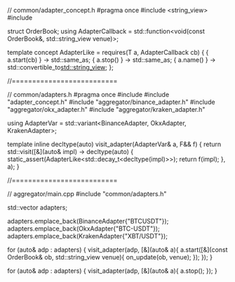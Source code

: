 // common/adapter_concept.h
#pragma once
#include <string_view>
#include <functional>

struct OrderBook; 
using AdapterCallback = std::function<void(const OrderBook&, std::string_view venue)>;

template<class T>
concept AdapterLike = requires(T a, AdapterCallback cb) {
  { a.start(cb) } -> std::same_as<void>;
  { a.stop()  } -> std::same_as<void>;
  { a.name()  } -> std::convertible_to<std::string_view>;
};

//==========================

// common/adapters.h
#pragma once
#include <variant>
#include "adapter_concept.h"
#include "aggregator/binance_adapter.h"
#include "aggregator/okx_adapter.h"
#include "aggregator/kraken_adapter.h"

using AdapterVar = std::variant<BinanceAdapter, OkxAdapter, KrakenAdapter>;

template<class F>
inline decltype(auto) visit_adapter(AdapterVar& a, F&& f) {
  return std::visit([&](auto& impl) -> decltype(auto) {
    static_assert(AdapterLike<std::decay_t<decltype(impl)>>);
    return f(impl);
  }, a);
}

//==========================

// aggregator/main.cpp
#include "common/adapters.h"

std::vector<AdapterVar> adapters;

adapters.emplace_back(BinanceAdapter{"BTCUSDT"});
adapters.emplace_back(OkxAdapter{"BTC-USDT"});
adapters.emplace_back(KrakenAdapter{"XBT/USDT"});

for (auto& adp : adapters) {
  visit_adapter(adp, [&](auto& a){
    a.start([&](const OrderBook& ob, std::string_view venue){ on_update(ob, venue); });
  });
}

for (auto& adp : adapters) {
  visit_adapter(adp, [&](auto& a){ a.stop(); });
}
